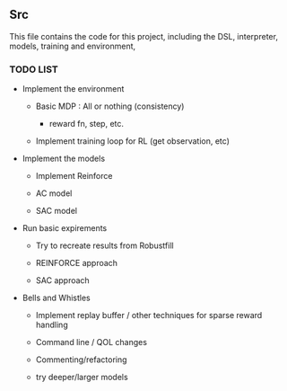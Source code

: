 ## Src

This file contains the code for this project, including the DSL, interpreter, models, training and environment,

### TODO LIST


- Implement the environment
    
    - Basic MDP : All or nothing (consistency)

        - reward fn, step, etc.

    - Implement training loop for RL (get observation, etc)

- Implement the models
    
    - Implement Reinforce

    - AC model

    - SAC model

- Run basic expirements
    
    - Try to recreate results from Robustfill

    - REINFORCE approach

    - SAC approach

- Bells and Whistles
    
    - Implement replay buffer / other techniques for sparse reward handling

    - Command line / QOL changes

    - Commenting/refactoring

    - try deeper/larger models